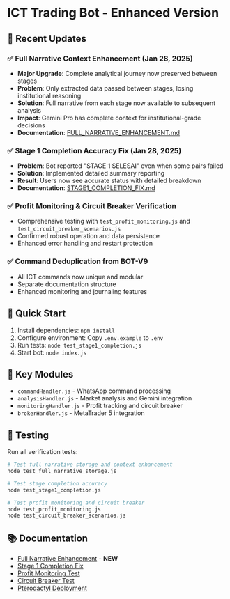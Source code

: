 # ICT Trading Bot - Enhanced Version

## 🎯 Recent Updates

### ✅ Full Narrative Context Enhancement (Jan 28, 2025)
- **Major Upgrade**: Complete analytical journey now preserved between stages
- **Problem**: Only extracted data passed between stages, losing institutional reasoning
- **Solution**: Full narrative from each stage now available to subsequent analysis
- **Impact**: Gemini Pro has complete context for institutional-grade decisions
- **Documentation**: [FULL_NARRATIVE_ENHANCEMENT.md](docs/FULL_NARRATIVE_ENHANCEMENT.md)

### ✅ Stage 1 Completion Accuracy Fix (Jan 28, 2025)
- **Problem**: Bot reported "STAGE 1 SELESAI" even when some pairs failed
- **Solution**: Implemented detailed summary reporting
- **Result**: Users now see accurate status with detailed breakdown
- **Documentation**: [STAGE1_COMPLETION_FIX.md](docs/STAGE1_COMPLETION_FIX.md)

### ✅ Profit Monitoring & Circuit Breaker Verification
- Comprehensive testing with `test_profit_monitoring.js` and `test_circuit_breaker_scenarios.js`
- Confirmed robust operation and data persistence
- Enhanced error handling and restart protection

### ✅ Command Deduplication from BOT-V9
- All ICT commands now unique and modular
- Separate documentation structure
- Enhanced monitoring and journaling features

## 🚀 Quick Start

1. Install dependencies: `npm install`
2. Configure environment: Copy `.env.example` to `.env`
3. Run tests: `node test_stage1_completion.js`
4. Start bot: `node index.js`

## 📁 Key Modules

- `commandHandler.js` - WhatsApp command processing
- `analysisHandler.js` - Market analysis and Gemini integration
- `monitoringHandler.js` - Profit tracking and circuit breaker
- `brokerHandler.js` - MetaTrader 5 integration

## 🧪 Testing

Run all verification tests:
```bash
# Test full narrative storage and context enhancement
node test_full_narrative_storage.js

# Test stage completion accuracy
node test_stage1_completion.js

# Test profit monitoring and circuit breaker
node test_profit_monitoring.js
node test_circuit_breaker_scenarios.js
```

## 📚 Documentation

- [Full Narrative Enhancement](docs/FULL_NARRATIVE_ENHANCEMENT.md) - **NEW**
- [Stage 1 Completion Fix](docs/STAGE1_COMPLETION_FIX.md)
- [Profit Monitoring Test](docs/PROFIT_MONITORING_TEST.md)
- [Circuit Breaker Test](docs/CIRCUIT_BREAKER_TEST.md)
- [Pterodactyl Deployment](PTERODACTYL_DEPLOYMENT_GUIDE.md)